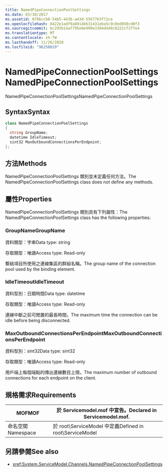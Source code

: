 ```yaml
---
title: NamedPipeConnectionPoolSettings
ms.date: 03/30/2017
ms.assetid: 079bccb8-54b5-4436-a43d-5567763f72ce
ms.openlocfilehash: 8422e1adf9a8914b631431eba5c9c0ed058cd0f3
ms.sourcegitcommit: bc293b14af795e0e999e3304dd40c0222cf2ffe4
ms.translationtype: MT
ms.contentlocale: zh-TW
ms.lasthandoff: 11/26/2020
ms.locfileid: "96258019"
---
```

# <a name="namedpipeconnectionpoolsettings"></a><span data-ttu-id="655f3-102">NamedPipeConnectionPoolSettings</span><span class="sxs-lookup"><span data-stu-id="655f3-102">NamedPipeConnectionPoolSettings</span></span>

<span data-ttu-id="655f3-103">NamedPipeConnectionPoolSettings</span><span class="sxs-lookup"><span data-stu-id="655f3-103">NamedPipeConnectionPoolSettings</span></span>  
  
## <a name="syntax"></a><span data-ttu-id="655f3-104">Syntax</span><span class="sxs-lookup"><span data-stu-id="655f3-104">Syntax</span></span>  
  
```csharp
class NamedPipeConnectionPoolSettings  
{  
  string GroupName;  
  datetime IdleTimeout;  
  sint32 MaxOutboundConnectionsPerEndpoint;  
};  
```  
  
## <a name="methods"></a><span data-ttu-id="655f3-105">方法</span><span class="sxs-lookup"><span data-stu-id="655f3-105">Methods</span></span>  

 <span data-ttu-id="655f3-106">NamedPipeConnectionPoolSettings 類別並未定義任何方法。</span><span class="sxs-lookup"><span data-stu-id="655f3-106">The NamedPipeConnectionPoolSettings class does not define any methods.</span></span>  
  
## <a name="properties"></a><span data-ttu-id="655f3-107">屬性</span><span class="sxs-lookup"><span data-stu-id="655f3-107">Properties</span></span>  

 <span data-ttu-id="655f3-108">NamedPipeConnectionPoolSettings 類別具有下列屬性：</span><span class="sxs-lookup"><span data-stu-id="655f3-108">The NamedPipeConnectionPoolSettings class has the following properties:</span></span>  
  
### <a name="groupname"></a><span data-ttu-id="655f3-109">GroupName</span><span class="sxs-lookup"><span data-stu-id="655f3-109">GroupName</span></span>  

 <span data-ttu-id="655f3-110">資料類型：字串</span><span class="sxs-lookup"><span data-stu-id="655f3-110">Data type: string</span></span>  
  
 <span data-ttu-id="655f3-111">存取類型：唯讀</span><span class="sxs-lookup"><span data-stu-id="655f3-111">Access type: Read-only</span></span>  
  
 <span data-ttu-id="655f3-112">繫結項目所使用之連線集區的群組名稱。</span><span class="sxs-lookup"><span data-stu-id="655f3-112">The group name of the connection pool used by the binding element.</span></span>  
  
### <a name="idletimeout"></a><span data-ttu-id="655f3-113">IdleTimeout</span><span class="sxs-lookup"><span data-stu-id="655f3-113">IdleTimeout</span></span>  

 <span data-ttu-id="655f3-114">資料型別：日期時間</span><span class="sxs-lookup"><span data-stu-id="655f3-114">Data type: datetime</span></span>  
  
 <span data-ttu-id="655f3-115">存取類型：唯讀</span><span class="sxs-lookup"><span data-stu-id="655f3-115">Access type: Read-only</span></span>  
  
 <span data-ttu-id="655f3-116">連線中斷之前可閒置的最長時間。</span><span class="sxs-lookup"><span data-stu-id="655f3-116">The maximum time the connection can be idle before being disconnected.</span></span>  
  
### <a name="maxoutboundconnectionsperendpoint"></a><span data-ttu-id="655f3-117">MaxOutboundConnectionsPerEndpoint</span><span class="sxs-lookup"><span data-stu-id="655f3-117">MaxOutboundConnectionsPerEndpoint</span></span>  

 <span data-ttu-id="655f3-118">資料型別：sint32</span><span class="sxs-lookup"><span data-stu-id="655f3-118">Data type: sint32</span></span>  
  
 <span data-ttu-id="655f3-119">存取類型：唯讀</span><span class="sxs-lookup"><span data-stu-id="655f3-119">Access type: Read-only</span></span>  
  
 <span data-ttu-id="655f3-120">用戶端上每個端點的傳出連線數目上限。</span><span class="sxs-lookup"><span data-stu-id="655f3-120">The maximum number of outbound connections for each endpoint on the client.</span></span>  
  
## <a name="requirements"></a><span data-ttu-id="655f3-121">規格需求</span><span class="sxs-lookup"><span data-stu-id="655f3-121">Requirements</span></span>  
  
|<span data-ttu-id="655f3-122">MOF</span><span class="sxs-lookup"><span data-stu-id="655f3-122">MOF</span></span>|<span data-ttu-id="655f3-123">於 Servicemodel.mof 中宣告。</span><span class="sxs-lookup"><span data-stu-id="655f3-123">Declared in Servicemodel.mof.</span></span>|  
|---------|-----------------------------------|  
|<span data-ttu-id="655f3-124">命名空間</span><span class="sxs-lookup"><span data-stu-id="655f3-124">Namespace</span></span>|<span data-ttu-id="655f3-125">於 root\ServiceModel 中定義</span><span class="sxs-lookup"><span data-stu-id="655f3-125">Defined in root\ServiceModel</span></span>|  
  
## <a name="see-also"></a><span data-ttu-id="655f3-126">另請參閱</span><span class="sxs-lookup"><span data-stu-id="655f3-126">See also</span></span>

- <xref:System.ServiceModel.Channels.NamedPipeConnectionPoolSettings>
